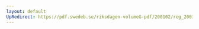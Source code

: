 ```yaml
---
layout: default
UpRedirect: https://pdf.swedeb.se/riksdagen-volumeG-pdf/200102/reg_200102/reg_200102_0298.pdf
---
```

